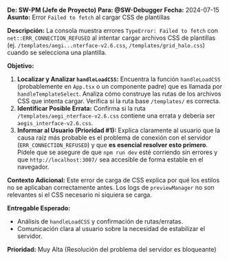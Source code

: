 **De: SW-PM (Jefe de Proyecto)**
**Para: @SW-Debugger**
**Fecha:** 2024-07-15
**Asunto:** Error `Failed to fetch` al cargar CSS de plantillas

**Descripción:**
La consola muestra errores `TypeError: Failed to fetch` con `net::ERR_CONNECTION_REFUSED` al intentar cargar archivos CSS de plantillas (ej. `/templates/aegi...nterface-v2.6.css`, `/templates/grid_halo.css`) cuando se selecciona una plantilla.

**Objetivo:**
1.  **Localizar y Analizar `handleLoadCSS`:** Encuentra la función `handleLoadCSS` (probablemente en `App.tsx` o un componente padre) que es llamada por `handleTemplateSelect`. Analiza cómo construye las rutas de los archivos CSS que intenta cargar. Verifica si la ruta base `/templates/` es correcta.
2.  **Identificar Posible Errata:** Confirma si la ruta `/templates/aegi_nterface-v2.6.css` contiene una errata y debería ser `aegis_interface-v2.6.css`.
3.  **Informar al Usuario (Prioridad #1):** Explica claramente al usuario que la causa raíz más probable es el problema de conexión con el servidor (`ERR_CONNECTION_REFUSED`) y que **es esencial resolver esto primero**. Pídele que se asegure de que `npm run dev` esté corriendo sin errores y que `http://localhost:3007/` sea accesible de forma estable en el navegador.

**Contexto Adicional:**
Este error de carga de CSS explica por qué los estilos no se aplicaban correctamente antes. Los logs de `previewManager` no son relevantes si el CSS necesario ni siquiera se carga.

**Entregable Esperado:**
- Análisis de `handleLoadCSS` y confirmación de rutas/erratas.
- Comunicación clara al usuario sobre la necesidad de estabilizar el servidor.

**Prioridad:** Muy Alta (Resolución del problema del servidor es bloqueante) 
